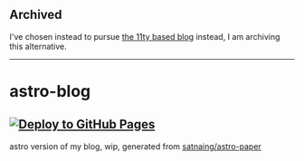## Archived

I've chosen instead to pursue [the 11ty based blog](https://github.com/edm00se/11ty-blog) instead, I am archiving this alternative.

---

# astro-blog

## [![Deploy to GitHub Pages](https://github.com/edm00se/astro-blog/actions/workflows/pages.yml/badge.svg)](https://github.com/edm00se/astro-blog/actions/workflows/pages.yml)

astro version of my blog, wip, generated from [satnaing/astro-paper](https://github.com/satnaing/astro-paper)
